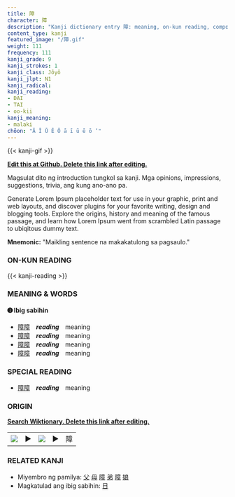 ```yaml
---
title: 障
character: 障
description: "Kanji dictionary entry 障: meaning, on-kun reading, compounds, origin, related kanji"
content_type: kanji
featured_image: "/障.gif"
weight: 111
frequency: 111
kanji_grade: 9
kanji_strokes: 1
kanji_class: Jōyō
kanji_jlpt: N1
kanji_radical: 
kanji_reading: 
- DAI
- TAI
- oo-kii
kanji_meaning:
- malaki
chōon: "Ā Ī Ū Ē Ō ā ī ū ē ō ’"
---
```

[//]: # (Don't edit the line below. Kanji animated GIF code is automatically generated.)
{{< kanji-gif >}}

[//]: # (Edit below this line.)

**[Edit this at Github. Delete this link after editing.](https://github.com/tim0g/tim/tree/main/content/kanji/障/index.md)**

Magsulat dito ng introduction tungkol sa kanji. Mga opinions, impressions, suggestions, trivia, ang kung ano-ano pa.

Generate Lorem Ipsum placeholder text for use in your graphic, print and web layouts, and discover plugins for your favorite writing, design and blogging tools. Explore the origins, history and meaning of the famous passage, and learn how Lorem Ipsum went from scrambled Latin passage to ubiqitous dummy text.
 
**Mnemonic:** "Maikling sentence na makakatulong sa pagsaulo."

### ON-KUN READING

[//]: # (Don't edit the line below. ON-KUN READING code is automatically generated.)
{{< kanji-reading >}}

### MEANING & WORDS

#### ➊ **Ibig sabihin**
  - [障](../障)[障](../障)　***reading***　meaning
  - [障](../障)[障](../障)　***reading***　meaning
  - [障](../障)[障](../障)　***reading***　meaning
  - [障](../障)[障](../障)　***reading***　meaning

### SPECIAL READING
  - [障](../障)[障](../障)　***reading***　meaning

### ORIGIN

**[Search Wiktionary. Delete this link after editing.](https://wiktionary.org/wiki/障)**
<table class="kanji-table"><tr><td>
<img src="60px-障-bronze.svg.png">
</td><td>▶</td><td>
<img src="60px-障-oracle.svg.png">
</td><td>▶</td>
<td class="kanji-origin">障</td>
</tr></table>

### RELATED KANJI
- Miyembro ng pamilya: [父](../父) [母](../母) [障](../障) [弟](../弟) [障](../障) [娘](../娘)
- Magkatulad ang ibig sabihin: [日](../日)
